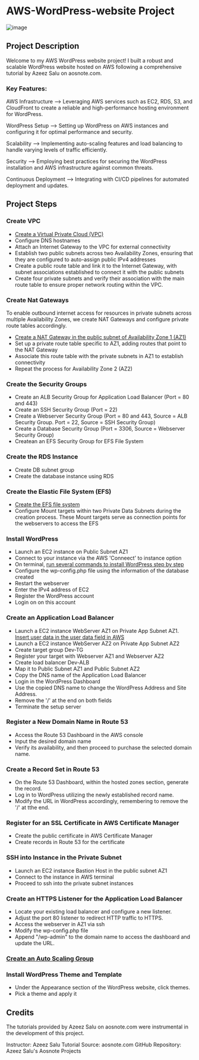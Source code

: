 # AWS-WordPress-website Project

![image](https://github.com/ImaniChristianne/AWS-WordPress-website/assets/111906526/155fc27a-c947-4190-970c-074f24c31db7)


## Project Description 

Welcome to my AWS WordPress website project! I built a robust and scalable WordPress website hosted on AWS following a comprehensive tutorial by Azeez Salu on aosnote.com.

### Key Features:

AWS Infrastructure --> Leveraging AWS services such as EC2, RDS, S3, and CloudFront to create a reliable and high-performance hosting environment for WordPress.

WordPress Setup --> Setting up WordPress on AWS instances and configuring it for optimal performance and security.

Scalability --> Implementing auto-scaling features and load balancing to handle varying levels of traffic efficiently.

Security --> Employing best practices for securing the WordPress installation and AWS infrastructure against common threats.

Continuous Deployment --> Integrating with CI/CD pipelines for automated deployment and updates.

## Project Steps 

### Create VPC 

- [Create a Virtual Private Cloud (VPC)](https://docs.aws.amazon.com/vpc/latest/userguide/create-vpc.html )
- Configure DNS hostnames
- Attach an Internet Gateway to the VPC for external connectivity
- Establish two public subnets across two Availability Zones, ensuring that they are configured to auto-assign public IPv4 addresses
- Create a public route table and link it to the Internet Gateway, with subnet associations established to connect it with the public subnets
- Create four private subnets and verify their association with the main route table to ensure proper network routing within the VPC.

### Create Nat Gateways

To enable outbound internet access for resources in private subnets across multiple Availability Zones, we create NAT Gateways and configure private route tables accordingly.

- [Create a NAT Gateway in the public subnet of Availability Zone 1 (AZ1)](https://docs.aws.amazon.com/vpc/latest/userguide/vpc-nat-gateway.html)
- Set up a private route table specific to AZ1, adding routes that point to the NAT Gateway
- Associate this route table with the private subnets in AZ1 to establish connectivity
- Repeat the process for Availability Zone 2 (AZ2)

### Create the Security Groups

- Create an ALB Security Group for Application Load Balancer (Port = 80 and 443)
- Create an SSH Security Group (Port = 22)
- Create a Webserver Security Group (Port = 80 and 443, Source = ALB Security Group. Port = 22, Source = SSH Security Group)
- Create a Database Security Group (Port = 3306, Source = Webserver Security Group)
- Createan an EFS Security Group for EFS File System

### Create the RDS Instance

- Create DB subnet group
- Create the database instance using RDS

### Create the Elastic File System (EFS)

- [Create the EFS file system](https://docs.aws.amazon.com/efs/latest/ug/gs-step-two-create-efs-resources.html)
- Configure Mount targets within two Private Data Subnets during the creation process. These Mount targets serve as connection points for the webservers to access the EFS

### Install WordPress
- Launch an EC2 instance on Public Subnet AZ1
- Connect to your instance via the AWS 'Conneect' to instance option
- On terminal, [run several commands to install WordPress step by step](https://github.com/azeezsalu/wordpress-project-commands/blob/abaada4048b599a9b8d71f867f447a2304d9e385/7.%20Install%20WordPress.txt)
- Configure the wp-config.php file using the information of the database created
- Restart the webserver
- Enter the IPv4 address of EC2
- Register the WordPress account
- Login on on this account

### Create an Application Load Balancer

- Launch a EC2 instance WebServer AZ1 on Private App Subnet AZ1. [Insert user data in the user data field in AWS](https://github.com/azeezsalu/wordpress-project-commands/blob/abaada4048b599a9b8d71f867f447a2304d9e385/8.%20Create%20an%20Application%20Load%20Balancer.txt)
- Launch a EC2 instance WebServer AZ2 on Private App Subnet AZ2
- Create target group Dev-TG
- Register your target with Webserver AZ1 and Webserver AZ2
- Create load balancer Dev-ALB
- Map it to Public Subnet AZ1 and Public Subnet AZ2
- Copy the DNS name of the Application Load Balancer
- Login in the WordPress Dashboard
- Use the copied DNS name to change the WordPress Address and Site Address.
- Remove the '/' at the end on both fields
- Terminate the setup server

### Register a New Domain Name in Route 53

- Access the Route 53 Dashboard in the AWS console
- Input the desired domain name
- Verify its availability, and then proceed to purchase the selected domain name.

### Create a Record Set in Route 53

- On the Route 53 Dashboard, within the hosted zones section, generate the record.
- Log in to WordPress utilizing the newly established record name.
- Modify the URL in WordPress accordingly, remembering to remove the '/' at tthe end. 

### Register for an SSL Certificate in AWS Certificate Manager

- Create the public certificate in AWS Certificate Manager
- Create records in Route 53 for the certificate
  
### SSH into Instance in the Private Subnet

- Launch an EC2 instance Bastion Host in the public subnet AZ1
- Connect to the instance in AWS terminal
- Proceed to ssh into the private subnet instances

### Create an HTTPS Listener for the Application Load Balancer

- Locate your existing load balancer and configure a new listener.
- Adjust the port 80 listener to redirect HTTP traffic to HTTPS.
- Access the webserver in AZ1 via ssh
- Modify the wp-config.php file
- Append "/wp-admin" to the domain name to access the dashboard and update the URL.

### [Create an Auto Scaling Group](https://docs.aws.amazon.com/autoscaling/ec2/userguide/create-asg-launch-template.html)

### Install WordPress Theme and Template

- Under the Appearance section of the WordPress website, click themes.
- Pick a theme and apply it

## Credits

The tutorials provided by Azeez Salu on aosnote.com were instrumental in the development of this project.

Instructor: Azeez Salu
Tutorial Source: aosnote.com
GitHub Repository: Azeez Salu's Aosnote Projects
